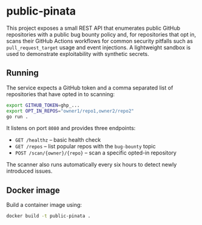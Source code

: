 # public-pinata

This project exposes a small REST API that enumerates public GitHub repositories
with a public bug bounty policy and, for repositories that opt in, scans their
GitHub Actions workflows for common security pitfalls such as
`pull_request_target` usage and event injections. A lightweight sandbox is used
to demonstrate exploitability with synthetic secrets.

## Running

The service expects a GitHub token and a comma separated list of repositories
that have opted in to scanning:

```bash
export GITHUB_TOKEN=ghp_...
export OPT_IN_REPOS="owner1/repo1,owner2/repo2"
go run .
```

It listens on port `8080` and provides three endpoints:

* `GET /healthz` – basic health check
* `GET /repos` – list popular repos with the `bug-bounty` topic
* `POST /scan/{owner}/{repo}` – scan a specific opted-in repository

The scanner also runs automatically every six hours to detect newly introduced
issues.

## Docker image

Build a container image using:

```bash
docker build -t public-pinata .
```
